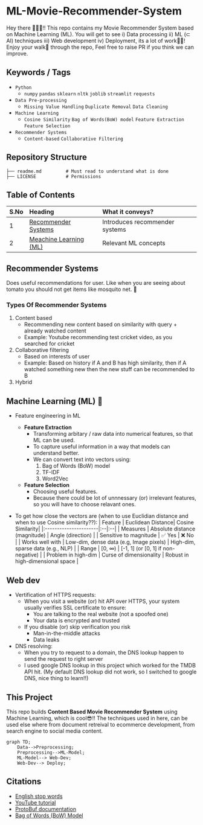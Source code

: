 # ML-Movie-Recommender-System
Hey there 🙋🏻‍♂️!! This repo contains my Movie Recommender System based on Machine Learning (ML). You will get to see i) Data processing ii) ML (⊂ AI) techniques iii) Web development iv) Deployment, its a lot of work👷🏻! Enjoy your walk👣 through the repo, Feel free to raise PR if you think we can improve.

## Keywords / Tags
- ```Python```
    - ```numpy``` ```pandas``` ```sklearn``` ```nltk``` ```joblib``` ```streamlit``` ```requests```
- ```Data Pre-processing```
    - ```Missing Value Handling``` ```Duplicate Removal``` ```Data Cleaning```
- ```Machine Learning```
    - ```Cosine Similarity``` ```Bag of Words(BoW) model``` ```Feature Extraction``` ```Feature Selection``` 
- ```Recommender Systems```
    - ```Content-based``` ```Collaborative Filtering```

## Repository Structure
```
├── readme.md         # Must read to understand what is done
├── LICENSE           # Permissions
```

## Table of Contents
| S.No | Heading | What it conveys? |
|:---|:--|:--|
| 1 | [Recommender Systems](#recommender-systems)| Introduces recommender systems |
| 2 | [Meachine Learning (ML)](#machine-learning-ml-) | Relevant ML concepts |


## Recommender Systems
Does useful recommendations for user. Like when you are seeing about tomato you should not get items like mosquito net. 🚨

### Types Of Recommender Systems
1) Content based
    -  Recommending new content based on similarity with query + already watched content
    - Example: Youtube recommending test cricket video, as you searched for cricket
2) Collaborative filtering
    - Based on interests of user
    - Example: Based on history if A and B has high similarity, then if A watched something new then the new stuff can be recommended to B
3) Hybrid

## Machine Learning (ML) 🤖
- Feature engineering in ML
    - **Feature Extraction**
        - Transforming arbitary / raw data into numerical features, so that ML can be used.
        - To capture useful information in a way that models can understand better.
        - We can convert text into vectors using:
            1. Bag of Words (BoW) model
            2. TF-IDF
            2. Word2Vec
    - **Feature Selection**
        - Choosing useful features.
        - Because there could be lot of unnnessary (or) irrelevant features, so you will have to choose relavant ones. 

- To get how close the vectors are (when to use Euclidian distance and when to use Cosine similarity??):
    | Feature | Euclidean Distance| Cosine Similarity|
    |:----------------------|:--|:--|
    | Measures               | Absolute distance (magnitude) | Angle (direction)                     |
    | Sensitive to magnitude | ✅ Yes                         | ❌ No                                  |
    | Works well with        | Low-dim, dense data  (e.g, Image pixels)         | High-dim, sparse data (e.g., NLP)     |
    | Range                  | \[0, ∞)                       | \[-1, 1] (or \[0, 1] if non-negative) |
    | Problem in high-dim    | Curse of dimensionality       | Robust in high-dimensional space      |

## Web dev

- Vertification of HTTPS requests:
    - When you visit a website (or) hit API over HTTPS, your system usually verifies SSL certificate to ensure:
        - You are talking to the real website (not a spoofed one)
        - Your data is encrypted and trusted 
    - If you disable (or) skip verification you risk
        - Man-in-the-middle attacks
        - Data leaks
- DNS resolving:
    - When you try to request to a domain, the DNS lookup happen to send the request to right server
    - I used google DNS lookup in this project which worked for the TMDB API hit. (My default DNS lookup did not work, so I switched to google DNS, nice thing to learn!!)

## This Project
This repo builds **Content Based Movie Recommender System** using Machine Learning, which is cool😎!! The techniques used in here, can be used else where from document retreival to ecommerce development, from search engine to social media content.

```mermaid
graph TD;
    Data-->Preprocessing;
    Preprocessing-->ML-Model;
    ML-Model--> Web-Dev;
    Web-Dev--> Deploy;
```

## Citations
- [English stop words](https://gist.github.com/sebleier/554280)
- [YouTube tutorial](https://www.youtube.com/watch?v=1xtrIEwY_zY&t=1s)
- [ProtoBuf documentation](https://protobuf.dev/)
- [Bag of Words (BoW) Model](https://en.wikipedia.org/wiki/Bag-of-words_model)
